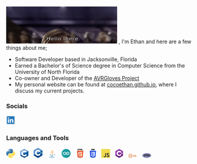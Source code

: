 <!-- ### Hello there 👋, -->
<picture><img src="./images/misc/hello_there.gif" width="300px" height="100px"></picture> ,
I'm Ethan and here are a few things about me;
- Software Developer based in Jacksonville, Florida
- Earned a Bachelor's of Science degree in Computer Science from the University of North Florida
- Co-owner and Developer of the <a href="https://github.com/AVRGloves">AVRGloves Project</a>
- My personal website can be found at <a href="https://cocoethan.github.io">cocoethan.github.io</a>, where I discuss my current projects.
### Socials
<a href="https://www.linkedin.com/in/ethan-coco-9989131b4/"><img src="./images/socials/linkedin_logo.png"></a>

### Languages and Tools
<picture><img src="./images/langs_tools/python_logo.png">&emsp;</picture><picture><img src="./images/langs_tools/c_logo.png">&emsp;</picture><picture><img src="./images/langs_tools/c++_logo.png">&emsp;</picture><picture><img src="./images/langs_tools/java_logo.png">&emsp;</picture><picture><img src="./images/langs_tools/arduino_logo.png">&emsp;</picture><picture><img src="./images/langs_tools/html5_logo.png">&emsp;</picture><picture><img src="./images/langs_tools/css3_logo.png">&emsp;</picture><picture><img src="./images/langs_tools/js_logo.png">&emsp;</picture><picture><img src="./images/langs_tools/csharp_logo.png">&emsp;</picture><picture><img src="./images/langs_tools/sql_logo.png">&emsp;</picture><picture><img src="./images/langs_tools/php_logo.png"></picture>
